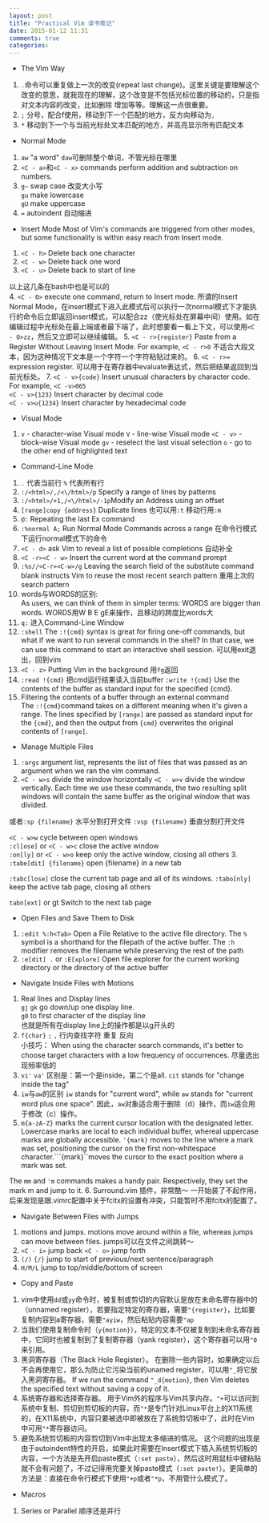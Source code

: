 ```yaml
---
layout: post
title: "Practical Vim 读书笔记"
date: 2015-01-12 11:31
comments: true
categories: 
---
```


- The Vim Way
1. `.`命令可以重复做上一次的改变(repeat last change)。这里关键是要理解这个改变的意思，就我现在的理解，这个改变是不包括光标位置的移动的，只是指对文本内容的改变，比如删除 增加等等。理解这一点很重要。
2. `;` 分号，配合f使用，移动到下一个匹配的地方，反方向移动为`,`
3. `*` 移动到下一个与当前光标处文本匹配的地方，并高亮显示所有匹配文本
- Normal Mode
1. `aw`  "a word" `daw`可删除整个单词，不管光标在哪里
2. `<C - a>`和`<C - x>` commands perform addition and subtraction on numbers.
3. `g~` swap case 改变大小写    
`gu` make lowercase    
`gU` make uppercase    
4. `=` autoindent  自动缩进
- Insert Mode
Most of Vim's commands are triggered from other modes, but some functionality is within easy reach from Insert mode.
1. `<C - h>` Delete back one character
2. `<C - w>` Delete back one word
3. `<C - u>` Delete back to start of line

以上这几条在bash中也是可以的   
4. `<C - O>`  execute one command, return to Insert mode. 所谓的Insert Normal Mode，在insert模式下进入此模式后可以执行一次normal模式下才能执行的命令后立即返回insert模式，可以配合zz（使光标处在屏幕中间）使用。如在编辑过程中光标处在最上端或者最下端了，此时想要看一看上下文，可以使用`<C - O>zz`，然后又立即可以继续编辑。
5. `<C - r>{register}` Paste from a Register Without Leaving Insert Mode. For example, `<C - r>0`  不适合大段文本，因为这种情况下文本是一个字符一个字符粘贴过来的。
6. `<C - r>=`  expression register. 可以用于在寄存器中evaluate表达式，然后把结果返回到当前光标处。
7. `<C - v>{code}` Insert unusual characters by character code. For example, `<C -v>065`     
`<C - v>{123}` Insert character by decimal code    
`<C - v>u{1234}` Insert character by hexadecimal code    
- Visual Mode
1. `v` -  character-wise Visual mode   `V` - line-wise Visual mode  `<C - v>` - block-wise Visual mode  `gv` - reselect the last visual selection  `o` - go to the other end of highlighted text

- Command-Line Mode
1. `.` 代表当前行 `%` 代表所有行
2. `:/<html>/,/<\/html>/p`  Specify a range of lines by patterns
3. `:/<html>/+1,/<\/html>/-1p`Modify an Address using an offset 
4. `[range]copy {address}`  Duplicate lines  也可以用`:t`  移动行用`:m`
5. `@:`  Repeating the last Ex command 
6. `:%normal A;`  Run Normal Mode Commands across a range  在命令行模式下运行normal模式下的命令
7. `<C - d>`  ask Vim to reveal a list of possible completions  自动补全
8. `<C -r><C - w>`  Insert the current word at the command prompt
9. `:%s//<C-r><C-w>/g`  Leaving the search field of the substitute command blank instructs Vim to reuse the most recent search pattern  重用上次的search pattern
10. words与WORDS的区别:     
As users, we can think of them in simpler terms: WORDS are bigger than words.  WORDS用W B E gE来操作，且移动的跨度比words大     
11. `q:` 进入Command-Line Window
12. `:shell`   The `:!{cmd}` syntax is great for firing one-off commands, but what if we want to run several commands in the shell? In that case, we can use this command to start an interactive shell session.  可以用exit退出，回到vim
13. `<C - z>`  Putting Vim in the background  用`fg`返回
14. `:read !{cmd}` 把cmd运行结果读入当前buffer     `:write !{cmd}`  Use the contents of the buffer as standard input for the specified {cmd}.
15. Filtering the contents of a buffer through an external command     
The `:!{cmd}`command takes on a different meaning when it's given a range. The lines specified by `[range]` are passed as standard input for the `{cmd}`, and then the output from `{cmd}` overwrites the original contents of `[range]`.
- Manage Multiple Files
1. `:args`  argument list, represents the list of files that was passed as an argument when we ran the vim command. 
2. `<C - w>s` divide the window horizontally   `<C - w>v` divide the window vertically. Each time we use these commands, the two resulting split windows will contain the same buffer as the original window that was divided.

或者`:sp {filename}` 水平分割打开文件   `:vsp {filename}` 垂直分割打开文件

`<C - w>w` cycle between open windows     
`:cl[ose]` or `<C - w>c`  close the active window     
`:on[ly]` or `<C - w>o`  keep only the active window, closing all others
3. `:tabe[dit] {filename}`  open {filename} in a new tab

`:tabc[lose]` close the current tab page and all of its windows.   `:tabo[nly]`   keep the active tab page, closing all others

`tabn[ext]`  or gt  Switch to the next tab page
- Open Files and Save Them to Disk
1. `:edit %:h<Tab>`  Open a File Relative to the active file directory.  The `%` symbol is a shorthand for the filepath of the active buffer. The `:h` modifier removes the filename while preserving the rest of the path
2. `:e[dit] .` or `:E[xplore]` Open file explorer for the current working directory or the directory of the active buffer
- Navigate Inside Files with Motions
1. Real lines and Display lines       
`gj` `gk`  go down/up one display line.      
`g0` to first character of the display line      
也就是所有在display line上的操作都是以g开头的
2. `f{char}` `;` `,`  行内查找字符  重复  反向       
小技巧： When using the character search commands, it's better to choose target characters with  a low frequency of occurrences. 尽量选出现频率低的
3. `vi'` `va'`  区别是：第一个是inside，第二个是all. `cit` stands for "change inside the tag"
4. `iw`与`aw`的区别  `iw` stands for "current word", while `aw` stands for "current word plus one space". 因此，`aw`对象适合用于删除（d）操作，而`iw`适合用于修改（c）操作。
5. `m{a-zA-Z}` marks the current cursor location with the designated letter. Lowercase marks are local to each individual buffer, whereal uppercase marks are globally accessible. `'{mark}` moves to the line where a mark was set, positioning the cursor on the first non-whitespace character.```{mark}``moves the cursor to the exact position where a mark was set.

The `mm` and `'m` commands makes a handy pair. Respectively, they set the mark m and jump to it.
6. Surround.vim 插件，非常酷～ 一开始装了不起作用，后来发现是跟.vimrc配置中关于fcitx的设置有冲突，只能暂时不用fcitx的配置了。      
- Navigate Between Files with Jumps
1. motions and jumps.  motions move around within a file, whereas jumps can move between files. jumps可以在文件之间跳转～
2. `<C - i>`  jump back      `<C - o>` jump forth
3. `(/)` `{/}`  jump to start of previous/next sentence/paragraph
4. `H/M/L`  jump to top/middle/bottom of screen
- Copy and Paste
1. vim中使用`dd`或`yy`命令时，被复制或剪切的内容默认是放在未命名寄存器中的（unnamed register），若要指定特定的寄存器，需要`"{register}`，比如要复制内容到a寄存器，需要`"ayiw`，然后粘贴内容需要`"ap`	
2. 当我们使用复制命令时（`y{motion}`），特定的文本不仅被复制到未命名寄存器中，它同时也被复制到了复制寄存器（yank register），这个寄存器可以用`"0`来引用。
3. 黑洞寄存器（The Black Hole Register）。 在删除一些内容时，如果确定以后不会再使用它，那么为防止它污染当前的unamed register，可以用`"_`将它放入黑洞寄存器。 If we run the command `"_d{motion}`, then Vim deletes the specified text without saving a copy of it.
4. 系统寄存器和选择寄存器。 用于Vim外的程序与Vim共享内存。`"+`可以访问到系统中复制、剪切到剪切板的内容，而`"*`是专门针对Linux平台上的X11系统的，在X11系统中，内容只要被选中即被放在了系统剪切板中了，此时在Vim中可用`"*`寄存器访问。
5. 避免系统剪切板的内容剪切到Vim中出现太多缩进的情况。  这个问题的出现是由于autoindent特性的开启，如果此时需要在Insert模式下插入系统剪切板的内容，一个方法是先开启paste模式（`:set paste`），然后这时用鼠标中键粘贴就不会有问题了，不过记得用完要关掉paste模式（`:set paste!`）。更简单的方法是：直接在命令行模式下使用`"+p`或者`"*p`，不用管什么模式了。
- Macros
1. Series or Parallel 顺序还是并行
